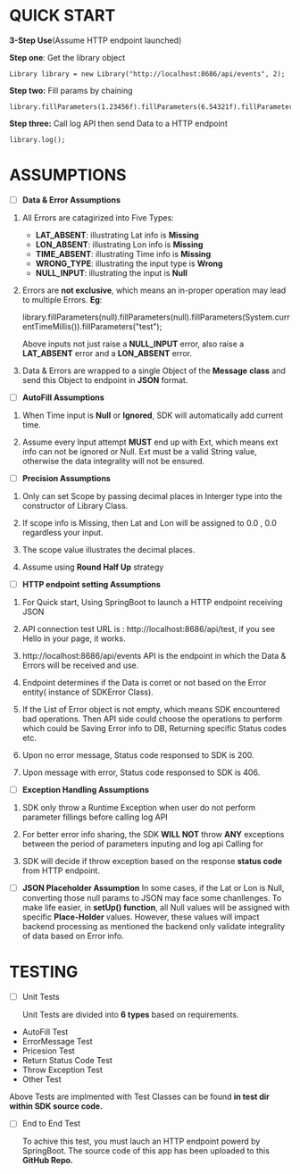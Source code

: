 ﻿# QUICK START

**3-Step Use**(Assume HTTP endpoint launched)

 **Step one**:  Get the library object


    Library library = new Library("http://localhost:8686/api/events", 2);  

 **Step two:** Fill params by chaining

    library.fillParameters(1.23456f).fillParameters(6.54321f).fillParameters(System.currentTimeMillis()).fillParameters("Test");  

 **Step three:** Call log API then send Data to a HTTP endpoint

    library.log();


# ASSUMPTIONS

 - [ ] **Data & Error Assumptions**
  1. All Errors are catagirized into Five Types:

	  - **LAT_ABSENT**: illustrating Lat info is **Missing**
	  -  **LON_ABSENT**: illustrating Lon info is **Missing**
	  -  **TIME_ABSENT**: illustrating Time info is **Missing**
	  -  **WRONG_TYPE**: illustrating the input type is **Wrong**
	  -  **NULL_INPUT**:   illustrating the input is **Null**
2. Errors are **not exclusive**, which means an in-proper operation may lead to multiple Errors.
	**Eg**:
	
    library.fillParameters(null).fillParameters(null).fillParameters(System.currentTimeMillis()).fillParameters("test");

	
	Above	inputs not just raise a **NULL_INPUT** error, also raise a **LAT_ABSENT** error and a **LON_ABSENT** error.
3. Data & Errors are wrapped to a single Object of the **Message** **class** and send this Object to endpoint in **JSON** format.
 - [ ] **AutoFill Assumptions**
1.  When Time input is **Null** or **Ignored**, SDK will automatically add current time. 

2.  Assume every Input attempt **MUST** end up with Ext, which means ext info can not be ignored or Null. Ext must be a valid String value, otherwise the data integrality will not be ensured.
 

 - [ ] **Precision Assumptions**
1.  Only can set Scope by passing decimal places in Interger type into the constructor of Library Class.

2. If scope info is Missing, then Lat and Lon will be assigned to 0.0 , 0.0 regardless your input.

3. The scope value illustrates the decimal places.

4. Assume using **Round Half Up** strategy
 
 - [ ] **HTTP endpoint setting Assumptions**
	
1. For Quick start, Using SpringBoot to launch a HTTP endpoint receiving JSON

2. API connection test URL is : http://localhost:8686/api/test, if you see Hello in your page, it works.

3. http://localhost:8686/api/events API is the endpoint in which the Data & Errors will be received and use.

4. Endpoint determines if the Data is corret or not based on the Error entity( instance of SDKError Class).
 
 5. If the List of Error object is not empty, which means SDK encountered bad operations. Then API side could choose the operations to perform which could be Saving Error info to DB, Returning specific Status codes etc.


6.  Upon no error message, Status code responsed to SDK is 200.

7. Upon message with error, Status code responsed to SDK is 406.
 
 - [ ] **Exception Handling Assumptions**
1. SDK only throw a Runtime Exception when user do not perform parameter fillings before calling log API  

2. For better error info sharing, the SDK **WILL NOT** throw **ANY** exceptions between the period of  parameters inputing and log api Calling for

3. SDK will decide if throw exception based on the response **status code** from HTTP endpoint. 

 - [ ] **JSON Placeholder Assumption**
 In some cases, if the Lat or Lon is Null, converting those null params to JSON may face some chanllenges. 
 To make life easier, in **setUp() function**, all Null values will be assigned with specific **Place-Holder** values.
 However, these values will impact backend processing as mentioned the backend only validate integrality of data based on Error info.

# TESTING

 - [ ] Unit Tests
	

	Unit Tests are divided into **6 types** based on requirements.
- AutoFill Test
- ErrorMessage Test
- Pricesion Test
- Return Status Code Test
- Throw Exception Test
- Other Test

Above Tests are implmented with Test Classes can be found  **in test dir within SDK source code.**

 - [ ] End to End Test

	To achive this test, you must lauch an HTTP endpoint powerd by SpringBoot. The source code of this app
	has been uploaded to this **GitHub Repo.**
	

